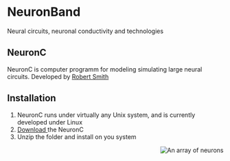 # NeuronBand
Neural circuits, neuronal conductivity and technologies


<h2> NeuronC </h2>
NeuronC is computer programm for modeling simulating large neural circuits.
Developed by <a href="http://retina.anatomy.upenn.edu/~rob/"> Robert Smith </a>


<h2> Installation </h2>

1. NeuronC runs under virtually any Unix system, and is currently developed under Linux
2. <a href="http://vrc.med.upenn.edu/files/nc.tgz"> Download </a> the NeuronC
3. Unzip the folder and install on you system

<img src="http://retina.anatomy.upenn.edu/~rob/gcmodel.side.png" alt="An array of neurons" title="Program features" align="right" data-canonical-src="http://retina.anatomy.upenn.edu/~rob/gcmodel.side.png" style="max-width:100%;">

